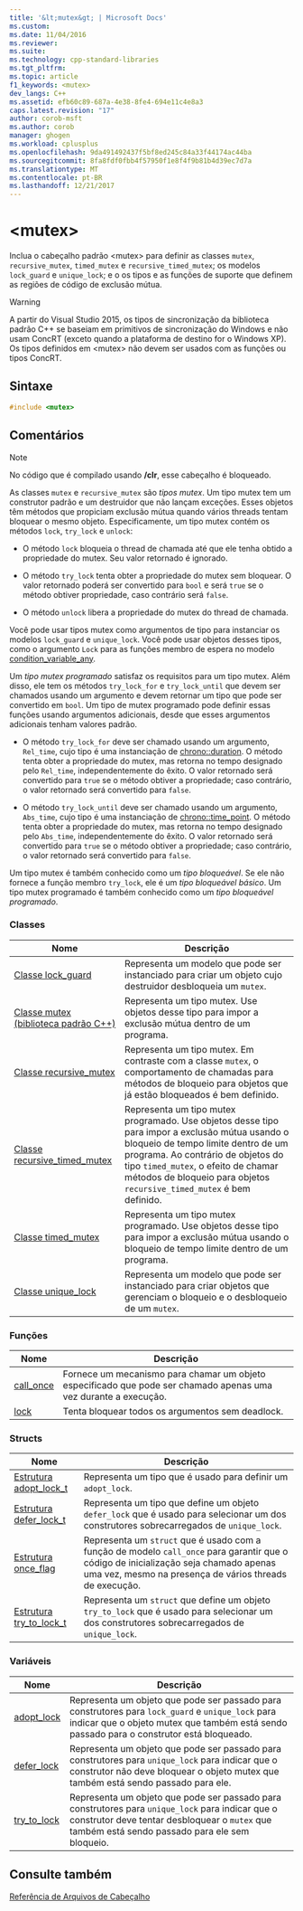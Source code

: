 ```yaml
---
title: '&lt;mutex&gt; | Microsoft Docs'
ms.custom: 
ms.date: 11/04/2016
ms.reviewer: 
ms.suite: 
ms.technology: cpp-standard-libraries
ms.tgt_pltfrm: 
ms.topic: article
f1_keywords: <mutex>
dev_langs: C++
ms.assetid: efb60c89-687a-4e38-8fe4-694e11c4e8a3
caps.latest.revision: "17"
author: corob-msft
ms.author: corob
manager: ghogen
ms.workload: cplusplus
ms.openlocfilehash: 9da491492437f5bf8ed245c84a33f44174ac44ba
ms.sourcegitcommit: 8fa8fdf0fbb4f57950f1e8f4f9b81b4d39ec7d7a
ms.translationtype: MT
ms.contentlocale: pt-BR
ms.lasthandoff: 12/21/2017
---
```

# <a name="ltmutexgt"></a>&lt;mutex&gt;
Inclua o cabeçalho padrão \<mutex> para definir as classes `mutex`, `recursive_mutex`, `timed_mutex` e `recursive_timed_mutex`; os modelos `lock_guard` e `unique_lock`; e o os tipos e as funções de suporte que definem as regiões de código de exclusão mútua.  
  
> [!WARNING]
>  A partir do Visual Studio 2015, os tipos de sincronização da biblioteca padrão C++ se baseiam em primitivos de sincronização do Windows e não usam ConcRT (exceto quando a plataforma de destino for o Windows XP). Os tipos definidos em \<mutex> não devem ser usados com as funções ou tipos ConcRT.  
  
## <a name="syntax"></a>Sintaxe  
  
```cpp  
#include <mutex>  
```  
  
## <a name="remarks"></a>Comentários  
  
> [!NOTE]
>  No código que é compilado usando **/clr**, esse cabeçalho é bloqueado.  
  
 As classes `mutex` e `recursive_mutex` são *tipos mutex*. Um tipo mutex tem um construtor padrão e um destruidor que não lançam exceções. Esses objetos têm métodos que propiciam exclusão mútua quando vários threads tentam bloquear o mesmo objeto. Especificamente, um tipo mutex contém os métodos `lock`, `try_lock` e `unlock`:  
  
-   O método `lock` bloqueia o thread de chamada até que ele tenha obtido a propriedade do mutex. Seu valor retornado é ignorado.  
  
-   O método `try_lock` tenta obter a propriedade do mutex sem bloquear. O valor retornado poderá ser convertido para `bool` e será `true` se o método obtiver propriedade, caso contrário será `false`.  
  
-   O método `unlock` libera a propriedade do mutex do thread de chamada.  
  
 Você pode usar tipos mutex como argumentos de tipo para instanciar os modelos `lock_guard` e `unique_lock`. Você pode usar objetos desses tipos, como o argumento `Lock` para as funções membro de espera no modelo [condition_variable_any](../standard-library/condition-variable-any-class.md).  
  
 Um *tipo mutex programado* satisfaz os requisitos para um tipo mutex. Além disso, ele tem os métodos `try_lock_for` e `try_lock_until` que devem ser chamados usando um argumento e devem retornar um tipo que pode ser convertido em `bool`. Um tipo de mutex programado pode definir essas funções usando argumentos adicionais, desde que esses argumentos adicionais tenham valores padrão.  
  
-   O método `try_lock_for` deve ser chamado usando um argumento, `Rel_time`, cujo tipo é uma instanciação de [chrono::duration](../standard-library/duration-class.md). O método tenta obter a propriedade do mutex, mas retorna no tempo designado pelo `Rel_time`, independentemente do êxito. O valor retornado será convertido para `true` se o método obtiver a propriedade; caso contrário, o valor retornado será convertido para `false`.  
  
-   O método `try_lock_until` deve ser chamado usando um argumento, `Abs_time`, cujo tipo é uma instanciação de [chrono::time_point](../standard-library/time-point-class.md). O método tenta obter a propriedade do mutex, mas retorna no tempo designado pelo `Abs_time`, independentemente do êxito. O valor retornado será convertido para `true` se o método obtiver a propriedade; caso contrário, o valor retornado será convertido para `false`.  
  
 Um tipo mutex é também conhecido como um *tipo bloqueável*. Se ele não fornece a função membro `try_lock`, ele é um *tipo bloqueável básico*. Um tipo mutex programado é também conhecido como um *tipo bloqueável programado*.  
  
### <a name="classes"></a>Classes  
  
|Nome|Descrição|  
|----------|-----------------|  
|[Classe lock_guard](../standard-library/lock-guard-class.md)|Representa um modelo que pode ser instanciado para criar um objeto cujo destruidor desbloqueia um `mutex`.|  
|[Classe mutex (biblioteca padrão C++)](../standard-library/mutex-class-stl.md)|Representa um tipo mutex. Use objetos desse tipo para impor a exclusão mútua dentro de um programa.|  
|[Classe recursive_mutex](../standard-library/recursive-mutex-class.md)|Representa um tipo mutex. Em contraste com a classe `mutex`, o comportamento de chamadas para métodos de bloqueio para objetos que já estão bloqueados é bem definido.|  
|[Classe recursive_timed_mutex](../standard-library/recursive-timed-mutex-class.md)|Representa um tipo mutex programado. Use objetos desse tipo para impor a exclusão mútua usando o bloqueio de tempo limite dentro de um programa. Ao contrário de objetos do tipo `timed_mutex`, o efeito de chamar métodos de bloqueio para objetos `recursive_timed_mutex` é bem definido.|  
|[Classe timed_mutex](../standard-library/timed-mutex-class.md)|Representa um tipo mutex programado. Use objetos desse tipo para impor a exclusão mútua usando o bloqueio de tempo limite dentro de um programa.|  
|[Classe unique_lock](../standard-library/unique-lock-class.md)|Representa um modelo que pode ser instanciado para criar objetos que gerenciam o bloqueio e o desbloqueio de um `mutex`.|  
  
### <a name="functions"></a>Funções  
  
|Nome|Descrição|  
|----------|-----------------|  
|[call_once](../standard-library/mutex-functions.md#call_once)|Fornece um mecanismo para chamar um objeto especificado que pode ser chamado apenas uma vez durante a execução.|  
|[lock](../standard-library/mutex-functions.md#lock)|Tenta bloquear todos os argumentos sem deadlock.|  
  
### <a name="structs"></a>Structs  
  
|Nome|Descrição|  
|----------|-----------------|  
|[Estrutura adopt_lock_t](../standard-library/adopt-lock-t-structure.md)|Representa um tipo que é usado para definir um `adopt_lock`.|  
|[Estrutura defer_lock_t](../standard-library/defer-lock-t-structure.md)|Representa um tipo que define um objeto `defer_lock` que é usado para selecionar um dos construtores sobrecarregados de `unique_lock`.|  
|[Estrutura once_flag](../standard-library/once-flag-structure.md)|Representa um `struct` que é usado com a função de modelo `call_once` para garantir que o código de inicialização seja chamado apenas uma vez, mesmo na presença de vários threads de execução.|  
|[Estrutura try_to_lock_t](../standard-library/try-to-lock-t-structure.md)|Representa um `struct` que define um objeto `try_to_lock` que é usado para selecionar um dos construtores sobrecarregados de `unique_lock`.|  
  
### <a name="variables"></a>Variáveis  
  
|Nome|Descrição|  
|----------|-----------------|  
|[adopt_lock](../standard-library/mutex-functions.md#adopt_lock)|Representa um objeto que pode ser passado para construtores para `lock_guard` e `unique_lock` para indicar que o objeto mutex que também está sendo passado para o construtor está bloqueado.|  
|[defer_lock](../standard-library/mutex-functions.md#defer_lock)|Representa um objeto que pode ser passado para construtores para `unique_lock` para indicar que o construtor não deve bloquear o objeto mutex que também está sendo passado para ele.|  
|[try_to_lock](../standard-library/mutex-functions.md#try_to_lock)|Representa um objeto que pode ser passado para construtores para `unique_lock` para indicar que o construtor deve tentar desbloquear o `mutex` que também está sendo passado para ele sem bloqueio.|  
  
## <a name="see-also"></a>Consulte também  
 [Referência de Arquivos de Cabeçalho](../standard-library/cpp-standard-library-header-files.md)



